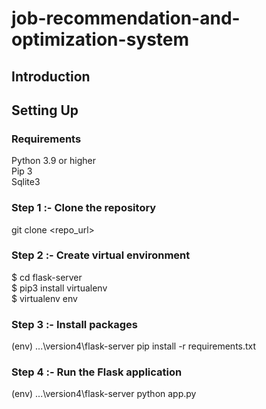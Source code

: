 # job-recommendation-and-optimization-system

## Introduction

## Setting Up
### Requirements
Python 3.9 or higher<br>
Pip 3<br>
Sqlite3<br>

### Step 1 :- Clone the repository
git clone <repo_url><br>

### Step 2 :- Create virtual environment
$ cd flask-server<br>
$ pip3 install virtualenv<br>
$ virtualenv env<br>

### Step 3 :- Install packages
(env) ...\version4\flask-server pip install -r requirements.txt<br>

### Step 4 :- Run the Flask application
(env) ...\version4\flask-server python app.py<br>
